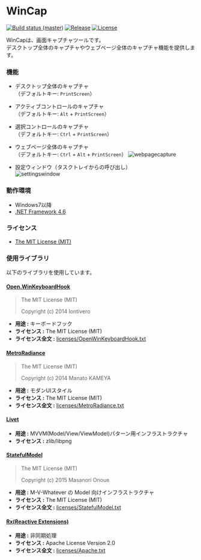 # WinCap
[![Build status (master)](https://img.shields.io/appveyor/ci/Thirdplay/WinCap/master.svg?style=flat-square)](https://ci.appveyor.com/project/thirdplay/wincap/branch/master)
[![Release](https://img.shields.io/github/release/Thirdplay/WinCap.svg?style=flat-square)](https://github.com/thirdplay/WinCap/releases/latest)
[![License](https://img.shields.io/github/license/Thirdplay/WinCap.svg?style=flat-square)](https://github.com/thirdplay/WinCap/blob/master/LICENSE.txt)

WinCapは、画面キャプチャツールです。  
デスクトップ全体のキャプチャやウェブページ全体のキャプチャ機能を提供します。

### 機能
* デスクトップ全体のキャプチャ  
（デフォルトキー: `PrintScreen`）
* アクティブコントロールのキャプチャ  
（デフォルトキー: `Alt` + `PrintScreen`）
* 選択コントロールのキャプチャ  
（デフォルトキー: `Ctrl` + `PrintScreen`）
* ウェブページ全体のキャプチャ  
（デフォルトキー: `Ctrl` + `Alt` + `PrintScreen`）
![webpagecapture](https://cloud.githubusercontent.com/assets/14181039/21992687/c173dce2-dc5a-11e6-9a5c-6c6e7a281dc9.gif)

* 設定ウィンドウ（タスクトレイからの呼び出し）  
![settingswindow](https://cloud.githubusercontent.com/assets/14181039/21991387/bd50f456-dc55-11e6-994c-3aa3a91325a9.png)

### 動作環境
* Windows7以降
* [.NET Framework 4.6](https://www.microsoft.com/ja-jp/download/details.aspx?id=48130)

### ライセンス

* [The MIT License (MIT)](LICENSE.txt)

### 使用ライブラリ

以下のライブラリを使用しています。

#### [Open.WinKeyboardHook](https://github.com/lontivero/Open.WinKeyboardHook)

> The MIT License (MIT)
> 
> Copyright (c) 2014 lontivero

* **用途 :** キーボードフック
* **ライセンス :** The MIT License (MIT)
* **ライセンス全文 :** [licenses/OpenWinKeyboardHook.txt](licenses/OpenWinKeyboardHook.txt)

#### [MetroRadiance](https://github.com/Grabacr07/MetroRadiance)

> The MIT License (MIT)
> 
> Copyright (c) 2014 Manato KAMEYA

* **用途 :** モダンUIスタイル
* **ライセンス :** The MIT License (MIT)
* **ライセンス全文 :** [licenses/MetroRadiance.txt](licenses/MetroRadiance.txt)

#### [Livet](https://github.com/ugaya40/Livet)

* **用途 :** MVVM(Model/View/ViewModel)パターン用インフラストラクチャ
* **ライセンス :** zlib/libpng

#### [StatefulModel](https://github.com/ugaya40/StatefulModel)

> The MIT License (MIT)
> 
> Copyright (c) 2015 Masanori Onoue

* **用途 :** M-V-Whatever の Model 向けインフラストラクチャ
* **ライセンス :** The MIT License (MIT)
* **ライセンス全文 :** [licenses/StatefulModel.txt](licenses/StatefulModel.txt)

#### [Rx(Reactive Extensions)](https://rx.codeplex.com/)

* **用途 :** 非同期処理
* **ライセンス :** Apache License Version 2.0
* **ライセンス全文 :** [licenses/Apache.txt](licenses/Apache.txt)

